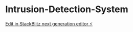 # Intrusion-Detection-System

[Edit in StackBlitz next generation editor ⚡️](https://stackblitz.com/~/github.com/G853Likhith/Intrusion-Detection-System)